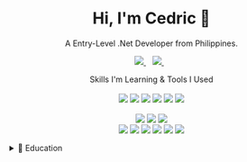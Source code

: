 <h1 align='center'>
  Hi, I'm Cedric 👋
</h1>

<p align='center'>
  A Entry-Level .Net Developer from Philippines.
</p>

<p align='center'>
  <a href="https://www.linkedin.com/in/john-cedric-bernardo/">
    <img src="https://img.shields.io/badge/linkedin-%230077B5.svg?&style=for-the-badge&logo=linkedin&logoColor=white" />
  </a>&nbsp;&nbsp;
  <a href="https://stackoverflow.com/users/15308835/ceddvy">
    <img src="https://img.shields.io/badge/Stack_Overflow-FE7A16?style=for-the-badge&logo=stack-overflow&logoColor=white" />
  </a>&nbsp;&nbsp;
<p>
  
<p align='center'>
  Skills I'm Learning & Tools I Used<br/><br/>
  
  <img src="https://img.shields.io/badge/C%2B%2B-00599C?style=for-the-badge&logo=c%2B%2B&logoColor=white" />
  <img src="https://img.shields.io/badge/C%23-239120?style=for-the-badge&logo=c-sharp&logoColor=white" />
  <img src="https://img.shields.io/badge/HTML5-E34F26?style=for-the-badge&logo=html5&logoColor=white" />
  <img src="https://img.shields.io/badge/CSS3-1572B6?style=for-the-badge&logo=css3&logoColor=white" />
  <img src="https://img.shields.io/badge/JavaScript-323330?style=for-the-badge&logo=javascript&logoColor=F7DF1E" /> 
  <img src="https://img.shields.io/badge/Xamarin-3498DB?style=for-the-badge&logo=xamarin&logoColor=white" /> <br/><br/>
  
  <img src="https://img.shields.io/badge/.NET-512BD4?style=for-the-badge&logo=dotnet&logoColor=white" />
  <img src="https://img.shields.io/badge/Bootstrap-563D7C?style=for-the-badge&logo=bootstrap&logoColor=white" /> 
  <img src="https://img.shields.io/badge/React-20232A?style=for-the-badge&logo=react&logoColor=61DAFB" /> <br/>
  
  <img src="https://img.shields.io/badge/Eclipse-2C2255?style=for-the-badge&logo=eclipse&logoColor=white" /> 
  <img src="https://img.shields.io/badge/sublime_text-%23575757.svg?&style=for-the-badge&logo=sublime-text&logoColor=important" /> 
  <img src="https://img.shields.io/badge/VSCode-0078D4?style=for-the-badge&logo=visual%20studio%20code&logoColor=white" /> 
  <img src="https://img.shields.io/badge/Visual_Studio-5C2D91?style=for-the-badge&logo=visual%20studio&logoColor=white" />
  <img src="https://img.shields.io/badge/Arduino-00979D?style=for-the-badge&logo=Arduino&logoColor=white" />
  <img src="https://img.shields.io/badge/GIT-E44C30?style=for-the-badge&logo=git&logoColor=white" />
  
<p>
  
 <details>
   <summary>📃 Education</summary>
   
   - **BS Computer Engineering** (2019-2023)\
   📍 **Rizal Technological University** - Mandaluyong, Philippines<br/>
   
   Learning Resources:
   
   <img src="https://img.shields.io/badge/Microsoft%20Academic-2D9FD9?style=for-the-badge&logo=Microsoft%20Academic&logoColor=white" />
   <img src="https://img.shields.io/badge/Udemy-EC5252?style=for-the-badge&logo=Udemy&logoColor=white" /><br\>
   
  Achievements:
   
   <a href="https://www.cloudskillsboost.google/public_profiles/7db256e7-8e62-497c-996f-31cbaecd2e1c">
      <img src="https://img.shields.io/badge/Google_Cloud-4285F4?style=for-the-badge&logo=google-cloud&logoColor=white" />
   </a>&nbsp;&nbsp;
   <a href="https://learn.microsoft.com/en-us/training/achievements/learn.wwl.build-web-pages-html-css-for-beginners.trophy?username=JohnCedricBernardo-1717&sharingId=60E4AD51F04675D0">
       <img src="https://img.shields.io/badge/Microsoft%20Academic-2D9FD9?style=for-the-badge&logo=Microsoft%20Academic&logoColor=white" />
   </a>&nbsp;&nbsp;
   
   
   
   
   
   

